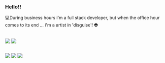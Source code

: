 ### Hello!! 
:computer:During business hours i'm a full stack developer, but when the office hour comes to its end ... i'm a artist in 'disguise'! :alien: <br>

##
<div>
  <img heigth="180em" src="https://github-readme-stats.vercel.app/api?username=joaoCastroHub&show_icons=true&theme=dark">
  <img heigth="180em" src="https://github-readme-stats.vercel.app/api/top-langs?username=joaoCastroHub&layout=compact&theme=dark">
</div>

##
<div>
  <a href="https://www.instagram.com/ojoaotuta/" target="_blank"><img src="https://img.shields.io/badge/Instagram-E4405F?style=for-the-badge&logo=instagram&logoColor=white"></a>
  <a href="https://www.linkedin.com/in/joaolucasfcastro/" target="_blank"><img src="https://img.shields.io/badge/LinkedIn-0077B5?style=for-the-badge&logo=linkedin&logoColor=white"></a>
  <a href="http://www.otuta.com.br/"><img src="https://img.shields.io/badge/angular-%23DD0031.svg?style=for-the-badge&logo=angular&logoColor=white"></a>
</div>

